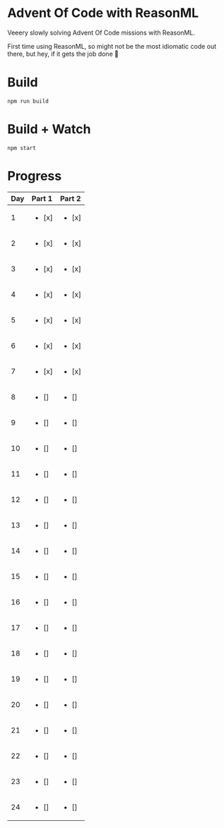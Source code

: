 # Advent Of Code with ReasonML

Veeery slowly solving Advent Of Code missions with ReasonML.

First time using ReasonML, so might not be the most idiomatic code out there,
but hey, if it gets the job done 🤠

# Build
```
npm run build
```

# Build + Watch

```
npm start
```

# Progress

| Day  | Part 1 | Part 2 |
| ---- | ------ | ------ |
| 1    | <ul><li>[x] </li></ul> | <ul><li>[x] </li></ul> |
| 2    | <ul><li>[x] </li></ul> | <ul><li>[x] </li></ul> |
| 3    | <ul><li>[x] </li></ul> | <ul><li>[x] </li></ul> |
| 4    | <ul><li>[x] </li></ul> | <ul><li>[x] </li></ul> |
| 5    | <ul><li>[x] </li></ul> | <ul><li>[x] </li></ul> |
| 6    | <ul><li>[x] </li></ul> | <ul><li>[x] </li></ul> |
| 7    | <ul><li>[x] </li></ul> | <ul><li>[x] </li></ul> |
| 8    | <ul><li>[] </li></ul> | <ul><li>[] </li></ul> |
| 9    | <ul><li>[] </li></ul> | <ul><li>[] </li></ul> |
| 10   | <ul><li>[] </li></ul> | <ul><li>[] </li></ul> |
| 11   | <ul><li>[] </li></ul> | <ul><li>[] </li></ul> |
| 12   | <ul><li>[] </li></ul> | <ul><li>[] </li></ul> |
| 13   | <ul><li>[] </li></ul> | <ul><li>[] </li></ul> |
| 14   | <ul><li>[] </li></ul> | <ul><li>[] </li></ul> |
| 15   | <ul><li>[] </li></ul> | <ul><li>[] </li></ul> |
| 16   | <ul><li>[] </li></ul> | <ul><li>[] </li></ul> |
| 17   | <ul><li>[] </li></ul> | <ul><li>[] </li></ul> |
| 18   | <ul><li>[] </li></ul> | <ul><li>[] </li></ul> |
| 19   | <ul><li>[] </li></ul> | <ul><li>[] </li></ul> |
| 20   | <ul><li>[] </li></ul> | <ul><li>[] </li></ul> |
| 21   | <ul><li>[] </li></ul> | <ul><li>[] </li></ul> |
| 22   | <ul><li>[] </li></ul> | <ul><li>[] </li></ul> |
| 23   | <ul><li>[] </li></ul> | <ul><li>[] </li></ul> |
| 24   | <ul><li>[] </li></ul> | <ul><li>[] </li></ul> |
